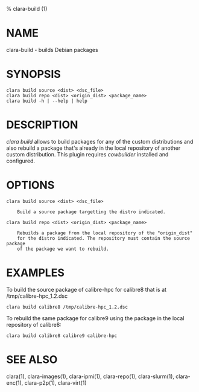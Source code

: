 % clara-build (1)

# NAME

clara-build - builds Debian packages

# SYNOPSIS

    clara build source <dist> <dsc_file>
    clara build repo <dist> <origin_dist> <package_name>
    clara build -h | --help | help


# DESCRIPTION

*clara build* allows to build packages for any of the custom distributions
and also rebuild a package that's already in the local repository of another
custom distribution.
This plugin requires *cowbuilder* installed and configured.

# OPTIONS

    clara build source <dist> <dsc_file> 

        Build a source package targetting the distro indicated.

    clara build repo <dist> <origin_dist> <package_name>

        Rebuilds a package from the local repository of the "origin_dist"
        for the distro indicated. The repository must contain the source package
        of the package we want to rebuild.


# EXAMPLES

To build the source package of calibre-hpc for calibre8 that is at /tmp/calibre-hpc_1.2.dsc

    clara build calibre8 /tmp/calibre-hpc_1.2.dsc

To rebuild the same package for calibre9 using the package in the local repository
of calibre8:

    clara build calibre8 calibre9 calibre-hpc


# SEE ALSO

clara(1), clara-images(1), clara-ipmi(1), clara-repo(1), clara-slurm(1), clara-enc(1), clara-p2p(1), clara-virt(1)
